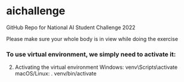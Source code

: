 # aichallenge
GitHub Repo for National AI Student Challenge 2022

Please make sure your whole body is in view while doing the exercise


### To use virtual environment, we simply need to activate it:

2. Activating the virtual environment
Windows: venv\Scripts\activate
macOS/Linux: . venv/bin/activate

